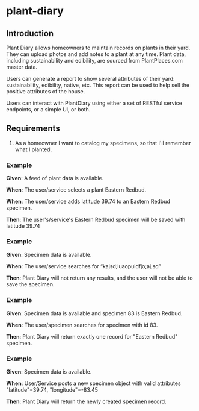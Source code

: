 # plant-diary


## Introduction

Plant Diary allows homeowners to maintain records on plants in their yard. They can upload photos and add notes to a plant at any time.  Plant data, including sustainability and edibility, are sourced from PlantPlaces.com master data.

Users can generate a report to show several attributes of their yard: sustainability, edibility, native, etc.  This report can be used to help sell the positive attributes of the house.

Users can interact with PlantDiary using either a set of RESTful service endpoints, or a simple UI, or both.

## Requirements

1. As a homeowner I want to catalog my specimens, so that I'll remember what I planted.

### Example

**Given**: A feed of plant data is available.

**When**: The user/service selects a plant Eastern Redbud.

**When**: The user/service adds latitude 39.74 to an Eastern Redbud specimen.

**Then**: The user's/service's Eastern Redbud specimen will be saved with latitude 39.74

### Example

**Given**: Specimen data is available.

**When**: The user/service searches for “kajsd;luaopuidfjo;aj;sd”

**Then**: Plant Diary will not return any results, and the user will not be able to save the specimen.

### Example

**Given**: Specimen data is available and specimen 83 is Eastern Redbud.

**When**: The user/specimen searches for specimen with id 83.

**Then**: Plant Diary will return exactly one record for "Eastern Redbud" specimen.

### Example

**Given**: Specimen data is available.

**When**: User/Service posts a new specimen object with valid attributes "latitude"=39.74, "longitude"=-83.45

**Then**: Plant Diary will return the newly created specimen record.
